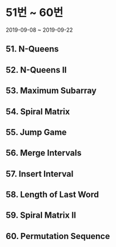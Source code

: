 # 51번 ~ 60번
2019-09-08 ~ 2019-09-22

## 51. N-Queens
## 52. N-Queens II
## 53. Maximum Subarray
## 54. Spiral Matrix
## 55. Jump Game
## 56. Merge Intervals
## 57. Insert Interval
## 58. Length of Last Word
## 59. Spiral Matrix II
## 60. Permutation Sequence